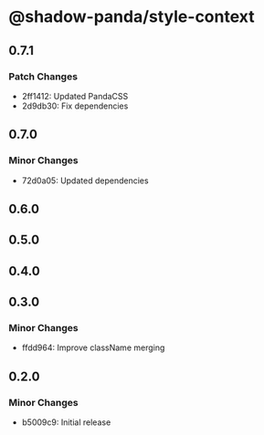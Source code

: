 # @shadow-panda/style-context

## 0.7.1

### Patch Changes

- 2ff1412: Updated PandaCSS
- 2d9db30: Fix dependencies

## 0.7.0

### Minor Changes

- 72d0a05: Updated dependencies

## 0.6.0

## 0.5.0

## 0.4.0

## 0.3.0

### Minor Changes

- ffdd964: Improve className merging

## 0.2.0

### Minor Changes

- b5009c9: Initial release
